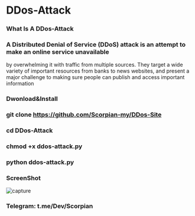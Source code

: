 # DDos-Attack 
### What Is A DDos-Attack

### A Distributed Denial of Service (DDoS) attack is an attempt to make an online service unavailable 
by overwhelming it with traffic from multiple sources. They target a wide variety of important resources
from banks to news websites, and present a major challenge to making sure people can publish and access important information

### Dwonload&Install

### git clone https://github.com/Scorpian-my/DDos-Site

### cd DDos-Attack

### chmod +x ddos-attack.py

### python ddos-attack.py

### ScreenShot 

![capture](https://kinsta.com/wp-content/uploads/2020/01/what-is-a-ddos-attack-1024x512.jpg)
### Telegram: t.me/Dev/Scorpian
